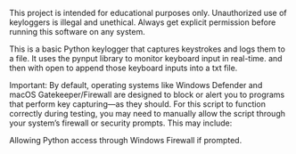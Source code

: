 This project is intended for educational purposes only. Unauthorized use of keyloggers is illegal and unethical. Always get explicit permission before running this software on any system.

This is a basic Python keylogger that captures keystrokes and logs them to a file. It uses the pynput library to monitor keyboard input in real-time. and then with open to append those keyboard inputs into a txt file.

Important:
By default, operating systems like Windows Defender and macOS Gatekeeper/Firewall are designed to block or alert you to programs that perform key capturing—as they should. For this script to function correctly during testing, you may need to manually allow the script through your system’s firewall or security prompts. This may include:

Allowing Python access through Windows Firewall if prompted.
